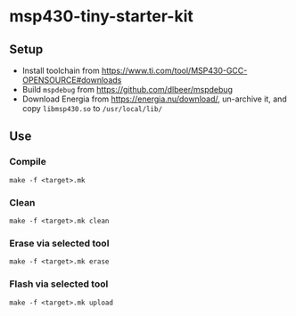 # msp430-tiny-starter-kit
## Setup
- Install toolchain from https://www.ti.com/tool/MSP430-GCC-OPENSOURCE#downloads
- Build `mspdebug` from https://github.com/dlbeer/mspdebug
- Download Energia from https://energia.nu/download/, un-archive it, and copy `libmsp430.so` to `/usr/local/lib/`

## Use
### Compile
```shell
make -f <target>.mk
```

### Clean
```shell
make -f <target>.mk clean
```

### Erase via selected tool
```shell
make -f <target>.mk erase
```

### Flash via selected tool
```shell
make -f <target>.mk upload
```
